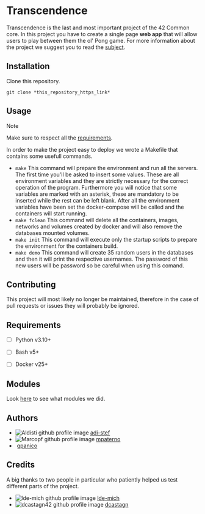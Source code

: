 # Transcendence

Transcendence is the last and most important project of the 42 Common core. In this project you have to create a single page **web app** that will allow users to play between them the ol' Pong game.
For more information about the project we suggest you to read the [subject](resources/subject.en.pdf).


## Installation

Clone this repository.

`git clone *this_repository_https_link*`


## Usage

> [!NOTE]
> Make sure to respect all the [requirements](Readme.md#Requirements).

In order to make the project easy to deploy we wrote a Makefile that contains some usefull commands.

* `make`
    This command will prepare the environment and run all the servers.
    The first time you'll be asked to insert some values. These are all environment variables and they are strictly necessary for the correct operation of the program.
    Furthermore you will notice that some variables are marked with an asterisk, these are mandatory to be inserted while the rest can be left blank.
    After all the environment variables have been set the docker-compose will be called and the containers will start running.
* `make fclean`
    This command will delete all the containers, images, networks and volumes created by docker and will also remove the databases mounted volumes.
* `make init`
    This command will execute only the startup scripts to prepare the environment for the containers build.
* `make demo`
    This command will create 35 random users in the databases and then it will print the respective usernames.
    The password of this new users will be password so be careful when using this comand.


## Contributing

This project will most likely no longer be maintained, therefore in the case of pull requests or issues they will probably be ignored.


## Requirements
- [ ] Python v3.10+
- [ ] Bash v5+
- [ ] Docker v25+


## Modules
Look [here](resources/ModulesList.md) to see what modules we did.


## Authors

* ![Aldisti github profile image](https://avatars.githubusercontent.com/u/76822748?s=25) [adi-stef](https://github.com/Aldisti)
* ![Marcopf github profile image](https://avatars.githubusercontent.com/u/83019220?s=25) [mpaterno](https://github.com/marcopf)
* ![]() [gpanico](https://github.com/Ukudot)


## Credits

A big thanks to two people in particular who patiently helped us test different parts of the project.
* ![lde-mich github profile image](https://avatars.githubusercontent.com/u/113907143?s=25) [lde-mich](https://github.com/lde-mich)
* ![dcastagn42 github profile image](https://avatars.githubusercontent.com/u/112878659?s=25) [dcastagn](https://github.com/DarioCastagnola)
